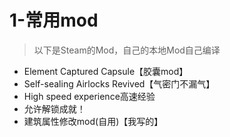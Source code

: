 # 1-常用mod

> 以下是Steam的Mod，自己的本地Mod自己编译

* Element Captured Capsule【胶囊mod】
* Self-sealing Airlocks Revived【气密门不漏气】
* High speed experience高速经验
* 允许解锁成就！
* 建筑属性修改mod(自用)【我写的】